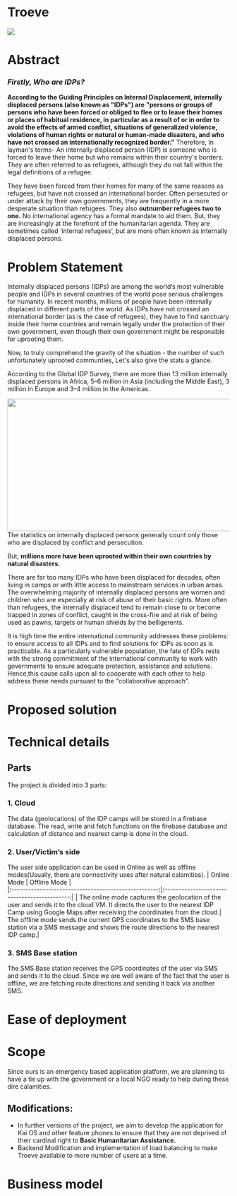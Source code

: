 # Troeve
<img src="https://lh3.googleusercontent.com/17j93wlUld_mqTHg9LR5wnxZceKTK1QNPjlp84mSH_rLeEKEfYsb4B5CCGMLFIM0VAU2CwP-p7-FwGNAWa2ddkF4cFNV-p_VJxWngfN5opRgNofzeGjctiBdR1clUSBKaowQbPnvEQ=w2400">

# Abstract

### *Firstly, Who are IDPs?*

**According to the Guiding Principles on Internal Displacement, internally displaced persons (also known as "IDPs") are "persons or groups of persons who have been forced or obliged to flee or to leave their homes or places of habitual residence, in particular as a result of or in order to avoid the effects of armed conflict, situations of generalized violence, violations of human rights or natural or human-made disasters, and who have not crossed an internationally recognized border."**
Therefore, In layman's terms- An internally displaced person (IDP) is someone who is forced to leave their home but who remains within their country's borders. They are often referred to as refugees, although they do not fall within the legal definitions of a refugee.

They have been forced from their homes for many of the same reasons as refugees, but have not crossed an international border. Often persecuted or under attack by their own governments, they are frequently in a more desperate situation than refugees. 
They also **outnumber refugees two to one.** No international agency has a formal mandate to aid them. But, they are increasingly at the forefront of the humanitarian agenda. They are sometimes called ‘internal refugees’, but are more often known as internally displaced persons.

# Problem Statement

Internally displaced persons (IDPs) are among the world’s most vulnerable people and IDPs in several countries of the world pose serious challenges for humanity. In recent months, millions of people have been internally displaced in different parts of the world. As IDPs have not crossed an international border (as is the case of refugees), they have to find sanctuary inside their home countries and remain legally under the protection of their own government, even though their own government might be responsible for uprooting them.

Now, to truly comprehend the gravity of the situation - the number of such unfortunately uprooted communties, Let's also give the stats a glance. 

According to the Global IDP Survey, there are more than 13 million internally displaced persons in Africa, 5–6 million in Asia (including the Middle East), 3 million in Europe and 3–4 million in the Americas.
<center><img src="https://www.statista.com/graphic/1/268702/number-of-refugees-and-internally-displaced-persons-worldwide-since-2000.jpg" height="300px" width="600px"></center>
The statistics on internally displaced persons generally count only those who are
displaced by conflict and persecution. 

But, **millions more have been uprooted within their own countries by natural disasters.**

There are far too many IDPs who have been displaced for decades, often living in camps or with little access to mainstream services in urban areas. The overwhelming majority of internally displaced persons are women and children who are especially at risk of abuse of their basic rights. More often than refugees, the internally displaced tend to remain close to or become trapped in zones of conflict, caught in the cross-fire and at risk of being used as pawns, targets or human shields by the belligerents.

It is high time the entire international community addresses these problems: to ensure access to all IDPs and to find solutions for IDPs as soon as is practicable. As a particularly vulnerable population, the fate of IDPs rests with the strong commitment of the international community to work with governments to ensure adequate protection, assistance and solutions. Hence,this cause calls upon all to cooperate with each other to help address these needs pursuant to the "collaborative approach".

# Proposed solution 






# Technical details
## Parts
The project is divided into 3 parts:

### 1. Cloud
The data (geolocations) of the IDP camps will be stored in a firebase database. The read, write and fetch functions on the firebase database and calculation of distance and nearest camp is done in the cloud.

### 2. User/Victim’s side
The user side application can be used in Online as well as offline modes(Usually, there are connectivity uses after natural calamities).
|  Online Mode                                         |                            Offline Mode      |                         
|:----------------------------------------------------:|:--------------------------------------------:|
| The online mode captures the geolocation of the user and sends it to the cloud VM. It directs the user to the nearest IDP Camp using Google Maps after receiving  the coordinates from the cloud.| The offline mode sends the current GPS coordinates to the SMS base station via a SMS message and shows the route directions to the nearest IDP camp.|  

### 3. SMS Base station
The SMS Base station receives the GPS coordinates of the user via SMS and sends it to the cloud. Since we are well aware of the fact that the user is offline, we are fetching route directions and sending it back via another SMS.


# Ease of deployment 


# Scope
Since ours is an emergency based application platform, we are planning to have a tie up with the government or a local NGO ready to help during these dire calamities.
## Modifications:
- In further versions of the project, we aim to develop the application for Kai OS and other feature phones to ensure that they are not deprived of their cardinal right to **Basic Humanitarian Assistance.**
- Backend Modification and implementation of load balancing to make Troeve available to more number of users at a time.

# Business model
